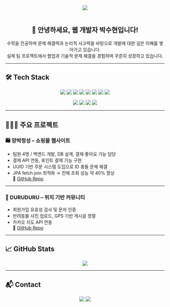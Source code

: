 <div align="center">
  <img src="https://capsule-render.vercel.app/api?type=rounded&color=b8ecf9&height=120&text=Hello%20World!&fontColor=000000&fontSize=70" />
</div>

<br/>

<div align="center">

## 👋 안녕하세요, 웹 개발자 박수현입니다!

수학을 전공하며 문제 해결력과 논리적 사고력을 바탕으로 개발에 대한 깊은 이해를 쌓아가고 있습니다.  
실제 팀 프로젝트에서 협업과 기술적 문제 해결을 경험하며 꾸준히 성장하고 있습니다.

</div>

---

## 🛠️ Tech Stack

<p align="center">
  <img src="https://img.shields.io/badge/Java-007396?style=flat&logo=Java&logoColor=white"/>
  <img src="https://img.shields.io/badge/Spring Boot-6DB33F?style=flat&logo=Spring Boot&logoColor=white"/>
  <img src="https://img.shields.io/badge/JPA-59666C?style=flat&logoColor=white"/>
  <img src="https://img.shields.io/badge/MySQL-4479A1?style=flat&logo=MySQL&logoColor=white"/>
  <img src="https://img.shields.io/badge/HTML5-E34F26?style=flat&logo=HTML5&logoColor=white"/>
  <img src="https://img.shields.io/badge/CSS3-1572B6?style=flat&logo=CSS3&logoColor=white"/>
  <img src="https://img.shields.io/badge/JavaScript-F7DF1E?style=flat&logo=JavaScript&logoColor=black"/>
  <img src="https://img.shields.io/badge/Bootstrap-7952B3?style=flat&logo=Bootstrap&logoColor=white"/>
</p>

<p align="center">
  <img src="https://img.shields.io/badge/Git-F05032?style=flat&logo=Git&logoColor=white"/>
  <img src="https://img.shields.io/badge/GitHub-181717?style=flat&logo=GitHub&logoColor=white"/>
  <img src="https://img.shields.io/badge/Postman-FF6C37?style=flat&logo=Postman&logoColor=white"/>
  <img src="https://img.shields.io/badge/Notion-000000?style=flat&logo=Notion&logoColor=white"/>
</p>

---

## 👩🏻‍💻 주요 프로젝트

### 🛍 양박정성 – 쇼핑몰 웹사이트
- 팀원 4명 / 백엔드 개발, DB 설계, 결제·좋아요 기능 담당
- 결제 API 연동, 포인트 결제 기능 구현
- UUID 기반 주문 시스템 도입으로 ID 충돌 문제 해결
- JPA fetch join 최적화 → 전체 조회 성능 약 40% 향상  
🔗 [GitHub Repo](https://github.com/GogiDosirak/YPJS.git)

---

### 🐾 DURUDURU – 위치 기반 커뮤니티
- 회원가입 유효성 검사 및 문자 인증
- 반려동물 사진 업로드, GPS 기반 게시글 정렬
- 카카오 지도 API 연동  
🔗 [GitHub Repo](https://github.com/GogiDosirak/duruduru-project.git)

---

## 📈 GitHub Stats

<p align="center">
  <img src="https://github-readme-stats.vercel.app/api/top-langs/?username=soo59599&layout=compact&bg_color=180,b8ecf9,ffffff&title_color=000000&text_color=000000"/>
</p>

---

## 📬 Contact

<p align="center">
  <a href="mailto:soo59599@naver.com"><img src="https://img.shields.io/badge/Email-soo59599@naver.com-blue?style=flat&logo=Gmail&logoColor=white"/></a>
  <a href="https://solved.ac/soo5959"><img src="http://mazassumnida.wtf/api/v2/generate_badge?boj=soo5959"/></a>
</p>
